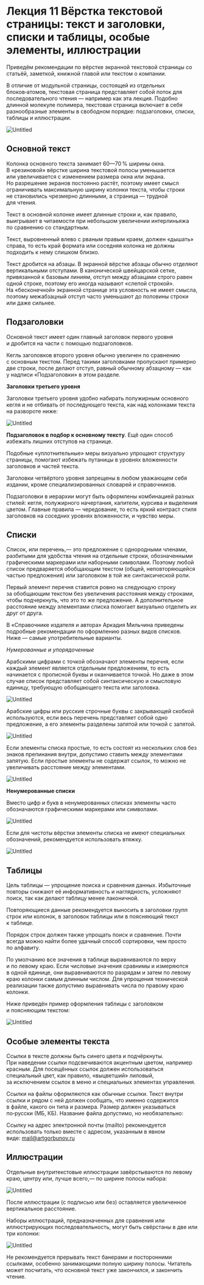 # Лекция 11 Вёрстка текстовой страницы: текст и заголовки, списки и таблицы, особые элементы, иллюстрации

Приведём рекомендации по вёрстке экранной текстовой страницы со статьёй, заметкой, книжной главой или текстом о компании.

В отличие от модульной страницы, состоящей из отдельных блоков‑атомов, текстовая страница представляет собой поток для последовательного чтения — например как эта лекция. Подобно длинной молекуле полимера, текстовая страница включает в себя разнообразные элементы в свободном порядке: подзаголовки, списки, таблицы и иллюстрации.

![Untitled](Home/База%20знаний/Школа%20редакторов/Типографика%20и%20вёрстка/Лекция%2011%20Вёрстка%20текстовой%20страницы%20текст%20и%20заг/Untitled.png)

## Основной текст

Колонка основного текста занимает 60⁠—70 % ширины окна. В «резиновой» вёрстке ширина текстовой полосы уменьшается или увеличивается с изменением размера окна или экрана. Но разрешение экранов постоянно растёт, поэтому имеет смысл ограничивать максимальную ширину колонки текста, чтобы строки не становились чрезмерно длинными, а страница — трудной для чтения.

Текст в основной колонке имеет длинные строки и, как правило, выигрывает в читаемости при небольшом увеличении интерлиньяжа по сравнению со стандартным.

Текст, выровненный влево с рваным правым краем, должен «дышать» справа, то есть край формата или соседняя колонка не должны подходить к нему слишком близко.

Текст дробится на абзацы. В экранной вёрстке абзацы обычно отделяют вертикальными отступами. В канонической швейцарской сетке, привязанной к базовым линиям, отступ между абзацами строго равен одной строке, поэтому его иногда называют «слепой строкой». На «бесконечной» экранной странице эта условность не имеет смысла, поэтому межабзацный отступ часто уменьшают до половины строки или даже сильнее.

## Подзаголовки

Основной текст имеет один главный заголовок первого уровня и дробится на части с помощью подзаголовков.

Кегль заголовков второго уровня обычно увеличен по сравнению с основным текстом. Перед такими заголовками пропускают примерно две строки, после делают отступ, равный обычному абзацному — как у надписи «Подзаголовки» в этом разделе.

****Заголовки третьего уровня****

Заголовки третьего уровня удобно набирать полужирным основного кегля и не отбивать от последующего текста, как над колонками текста на развороте ниже:

![Untitled](Home/База%20знаний/Школа%20редакторов/Типографика%20и%20вёрстка/Лекция%2011%20Вёрстка%20текстовой%20страницы%20текст%20и%20заг/Untitled%201.png)

**Подзаголовок в подбор к основному тексту**. Ещё один способ избежать лишних отступов на странице.

Подобные «уплотнительные» меры визуально упрощают структуру страницы, помогают избежать путаницы в уровнях вложенности заголовков и частей текста.

Заголовки четвёртого уровня запрещены в любом уважающем себя издании, кроме специализированных словарей и справочников.

Подзаголовки в иерархии могут быть оформлены комбинацией разных стилей: кегля, полужирного начертания, капители, курсива и выделения цветом. Главные правила — чередование, то есть яркий контраст стиля заголовков на соседних уровнях вложенности, и чувство меры.

## Списки

Список, или перечень,— это предложение с однородными членами, разбитыми для удобства чтения на отдельные строки, обозначенными графическими маркерами или наборными символами. Поэтому любой список предваряется обобщающим текстом (общей, неповторяющейся частью предложения) или заголовком в той же синтаксической роли.

Первый элемент перечня ставится ровно на следующую строку за обобщающим текстом без увеличения расстояния между строками, чтобы подчеркнуть, что это то же предложение. А дополнительное расстояние между элементами списка помогает визуально отделить их друг от друга.

В «Справочнике издателя и автора» Аркадия Мильчина приведены подробные рекомендации по оформлению разных видов списков. Ниже — самые употребительные варианты.

*Нумерованные и упорядоченные*

Арабскими цифрами с точкой обозначают элементы перечня, если каждый элемент является отдельным предложением, то есть начинается с прописной буквы и оканчивается точкой. Но даже в этом случае список представляет собой синтаксическую и смысловую единицу, требующую обобщающего текста или заголовка.

![Untitled](Home/База%20знаний/Школа%20редакторов/Типографика%20и%20вёрстка/Лекция%2011%20Вёрстка%20текстовой%20страницы%20текст%20и%20заг/Untitled%202.png)

Арабские цифры или русские строчные буквы с закрывающей скобкой используются, если весь перечень представляет собой одно предложение, а его элементы разделены запятой или точкой с запятой.

![Untitled](Home/База%20знаний/Школа%20редакторов/Типографика%20и%20вёрстка/Лекция%2011%20Вёрстка%20текстовой%20страницы%20текст%20и%20заг/Untitled%203.png)

Если элементы списка простые, то есть состоят из нескольких слов без знаков препинания внутри, допустимо ставить между элементами запятую. Если простые элементы не содержат ссылок, то можно не увеличивать расстояние между элементами.

![Untitled](Home/База%20знаний/Школа%20редакторов/Типографика%20и%20вёрстка/Лекция%2011%20Вёрстка%20текстовой%20страницы%20текст%20и%20заг/Untitled%204.png)

**Ненумерованные списки**

Вместо цифр и букв в ненумерованных списках элементы часто обозначаются графическими маркерами или символами.

![Untitled](Home/База%20знаний/Школа%20редакторов/Типографика%20и%20вёрстка/Лекция%2011%20Вёрстка%20текстовой%20страницы%20текст%20и%20заг/Untitled%205.png)

Если для чистоты вёрстки элементы списка не имеют специальных обозначений, рекомендуется использовать втяжку.

![Untitled](Home/База%20знаний/Школа%20редакторов/Типографика%20и%20вёрстка/Лекция%2011%20Вёрстка%20текстовой%20страницы%20текст%20и%20заг/Untitled%206.png)

## Таблицы

Цель таблицы — упрощение поиска и сравнения данных. Избыточные повторы снижают её информативность и наглядность, усложняют поиск, так как делают таблицу менее лаконичной.

Повторяющиеся данные рекомендуется выносить в заголовки групп строк или колонок, в заголовок таблицы или в поясняющий текст к таблице.

Порядок строк должен также упрощать поиск и сравнение. Почти всегда можно найти более удачный способ сортировки, чем просто по алфавиту.

По умолчанию все значения в таблице выравниваются по верху и по левому краю. Если числовые значения сравнимы и измеряются в одной единице, они выравниваются по разрядам и затем по левому краю колонки самым длинным числом. Для упрощения технической реализации также допустимо выравнивать числа по правому краю колонки.

Ниже приведён пример оформления таблицы с заголовком и поясняющим текстом:

![Untitled](Home/База%20знаний/Школа%20редакторов/Типографика%20и%20вёрстка/Лекция%2011%20Вёрстка%20текстовой%20страницы%20текст%20и%20заг/Untitled%207.png)

## Особые элементы текста

Ссылки в тексте должны быть синего цвета и подчёркнуты. При наведении ссылки подсвечиваются акцентным цветом, например красным. Для посещённых ссылок должен использоваться специальный цвет, как правило, «выцветший» лиловый, за исключением ссылок в меню и специальных элементах управления.

Ссылки на файлы оформляются как обычные ссылки. Текст внутри ссылки и рядом с ней должен сообщать, что именно содержится в файле, какого он типа и размера. Размер должен указываться по‑русски (МБ, КБ). Название файла допустимо, но необязательно:

Ссылку на адрес электронной почты (mailto) рекомендуется использовать только вместе с адресом, указанным в явном виде: [mail@artgorbunov.ru](mailto:mail@artgorbunov.ru)

## Иллюстрации

Отдельные внутритекстовые иллюстрации завёрстываются по левому краю, центру или, лучше всего,— по ширине полосы набора:

![Untitled](Home/База%20знаний/Школа%20редакторов/Типографика%20и%20вёрстка/Лекция%2011%20Вёрстка%20текстовой%20страницы%20текст%20и%20заг/Untitled%208.png)

После иллюстрации (с подписью или без) оставляется увеличенное вертикальное расстояние.

Наборы иллюстраций, предназначенных для сравнения или иллюстрирующих последовательность, могут быть свёрстаны в две или три колонки:

![Untitled](Home/База%20знаний/Школа%20редакторов/Типографика%20и%20вёрстка/Лекция%2011%20Вёрстка%20текстовой%20страницы%20текст%20и%20заг/Untitled%209.png)

Не рекомендуется прерывать текст банерами и посторонними ссылками, особенно занимающими полную ширину полосы. Читатель может посчитать, что основной текст уже закончился, и закончить чтение.